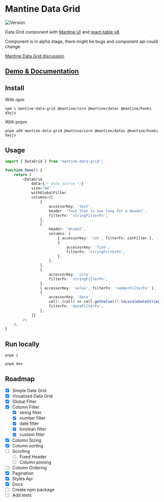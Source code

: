# Mantine Data Grid

![Version](https://img.shields.io/npm/v/mantine-data-grid?style=flat-square)

Data Grid component with [Mantine UI](https://mantine.dev/) and [react-table v8](https://tanstack.com/table/v8/).

Component is in alpha stage, there might be bugs and component api could change.

[Mantine Data Grid discussion](https://github.com/mantinedev/mantine/discussions/1057)

## [Demo & Documentation](https://kuechlin.github.io/mantine-data-grid/)

## Install

With npm

    npm i mantine-data-grid @mantine/core @mantine/dates @mantine/hooks dayjs

With pnpm

    pnpm add mantine-data-grid @mantine/core @mantine/dates @mantine/hooks dayjs

## Usage

```typescript
import { DataGrid } from 'mantine-data-grid';

function Demo() {
    return (
        <DataGrid
            data={/* data source */}
            size="md"
            withGlobalFilter
            columns={[
                {
                    accessorKey: 'text',
                    header: 'Text that is too long for a Header',
                    filterFn: 'stringFilterFn',
                },
                {
                    header: 'Animal',
                    columns: [
                        { accessorKey: 'cat', filterFn: catFilter },
                        {
                            accessorKey: 'fish',
                            filterFn: 'stringFilterFn',
                        },
                    ],
                },
                {
                    accessorKey: 'city',
                    filterFn: 'stringFilterFn',
                },
                { accessorKey: 'value', filterFn: 'numberFilterFn' },
                {
                    accessorKey: 'date',
                    cell: (cell) => cell.getValue()?.toLocaleDateString(),
                    filterFn: 'dateFilterFn',
                },
            ]}
        />
    );
}
```

## Run locally

    pnpm i

    pnpm dev

## Roadmap

-   [x] Simple Data Grid
-   [x] Virualized Data Grid
-   [x] Global Filter
-   [x] Column Filter
    -   [x] string filter
    -   [x] number filter
    -   [x] date filter
    -   [x] boolean filter
    -   [x] custom fitler
-   [x] Column Sizing
-   [x] Column sorting
-   [ ] Scrolling
    -   [ ] Fixed Header
    -   [ ] Column pinning
-   [ ] Column Ordering
-   [x] Pagination
-   [x] Styles Api
-   [x] Docs
-   [ ] Create npm package
-   [ ] Add tests
